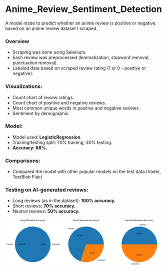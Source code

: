 # Anime_Review_Sentiment_Detection
A model made to predict whether an anime review is positive or negative, based on an anime review dataset I scraped.

### Overview
- Scraping was done using Selenium.
- Each review was preprocessed (lemmatization, stopword removal, punctuation removal).
- Labeled data based on scraped review rating (1 or 0 - positive or negative).

### Visualizations:
- Count chart of review ratings.
- Count chart of positive and negative reviews.
- Most common unique words in positive and negative reviews.
- Sentiment by demographic.

### Model:
- Model used: **LogisticRegression**.
- Training/testing split: 70% training, 30% testing.
- **Accuracy: 88%.**

### Comparisons:
- Compared the model with other popular models on the test data.(Vader, TextBlob Flair)

### Testing on AI-generated reviews:
- Long reviews (as in the dataset): **100% accuracy.**
- Short reviews: **70% accuracy.**
- Neutral reviews: **50% accuracy.**

![Example of Visualization](final_predictions_graph.png)
